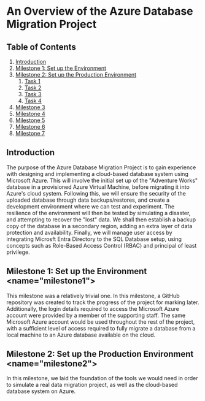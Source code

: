 # An Overview of the Azure Database Migration Project

## Table of Contents
1. [Introduction](#introduction)
2. [Milestone 1: Set up the Environment](#milestone1)
3. [Milestone 2: Set up the Production Environment](#milestone2)
    1. [Task 1](#M2T1)
    2. [Task 2](#M2T2)
    3. [Task 3](#M2T3)
    4. [Task 4](#M2T4)
4. [Milestone 3](#milestone3)
5. [Milestone 4](#milestone4) 
6. [Milestone 5](#milestone5)
7. [Milestone 6](#milestone6)
8. [Milestone 7](#milestone7)

## Introduction <a name="introduction"></a>
The purpose of the Azure Database Migration Project is to gain experience with designing and implementing a cloud-based database system using Microsoft Azure. This will involve the initial set up of the "Adventure Works" database in a provisioned Azure Virtual Machine, before migrating it into Azure's cloud system. Following this, we will ensure the security of the uploaded database through data backups/restores, and create a development environment where we can test and experiment. The resilience of the environment will then be tested by simulating a disaster, and attempting to recover the "lost" data. We shall then establish a backup copy of the database in a secondary region, adding an extra layer of data protection and availability. Finally, we will manage user access by integrating Microsft Entra Directory to the SQL Database setup, using concepts such as Role-Based Access Control (RBAC) and principal of least privilege.

## Milestone 1: Set up the Environment <name="milestone1"></a>

This milestone was a relatively trivial one. In this milestone, a GitHub repository was created to track the progress of the project for marking later. Additionally, the login details required to access the Microsoft Azure account were provided by a member of the supporting staff. The same Microsoft Azure account would be used throughout the rest of the project, with a sufficient level of access required to fully migrate a database from a local machine to an Azure database available on the cloud.

## Milestone 2: Set up the Production Environment <name="milestone2"></a>

In this milestone, we laid the foundation of the tools we would need in order to simulate a real data migration project, as well as the cloud-based database system on Azure.
